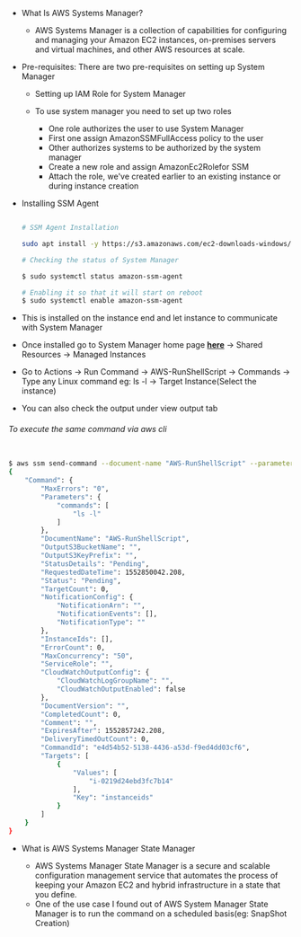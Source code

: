 * What Is AWS Systems Manager?

    * AWS Systems Manager is a collection of capabilities for configuring and managing your Amazon EC2 instances, on-premises servers and virtual machines, and other AWS resources at scale.

* Pre-requisites: There are two pre-requisites on setting up System Manager

    * Setting up IAM Role for System Manager

    * To use system manager you need to set up two roles

        * One role authorizes the user to use System Manager
        * First one assign AmazonSSMFullAccess policy to the user
        * Other authorizes systems to be authorized by the system manager
        * Create a new role and assign AmazonEc2Rolefor SSM
        * Attach the role, we've created earlier to an existing instance or during instance creation

* Installing SSM Agent

    ```sh

    # SSM Agent Installation

    sudo apt install -y https://s3.amazonaws.com/ec2-downloads-windows/SSMAgent/latest/linux_amd64/amazon-ssm-agent.rpm

    # Checking the status of System Manager

    $ sudo systemctl status amazon-ssm-agent

    # Enabling it so that it will start on reboot
    $ sudo systemctl enable amazon-ssm-agent
    ```

* This is installed on the instance end and let instance to communicate with System Manager
* Once installed go to System Manager home page [**here**](https://us-west-2.console.aws.amazon.com/systems-manager) → Shared Resources → Managed Instances

* Go to Actions → Run Command → AWS-RunShellScript → Commands → Type any Linux command eg: ls -l → Target Instance(Select the instance)
* You can also check the output under view output tab


###### To execute the same command via aws cli

```sh

$ aws ssm send-command --document-name "AWS-RunShellScript" --parameters commands=["ls -l"] --targets "Key=instanceids,Values=i-0219d24ebd3fc7b14"
{
    "Command": {
        "MaxErrors": "0", 
        "Parameters": {
            "commands": [
                "ls -l"
            ]
        }, 
        "DocumentName": "AWS-RunShellScript", 
        "OutputS3BucketName": "", 
        "OutputS3KeyPrefix": "", 
        "StatusDetails": "Pending", 
        "RequestedDateTime": 1552850042.208, 
        "Status": "Pending", 
        "TargetCount": 0, 
        "NotificationConfig": {
            "NotificationArn": "", 
            "NotificationEvents": [], 
            "NotificationType": ""
        }, 
        "InstanceIds": [], 
        "ErrorCount": 0, 
        "MaxConcurrency": "50", 
        "ServiceRole": "", 
        "CloudWatchOutputConfig": {
            "CloudWatchLogGroupName": "", 
            "CloudWatchOutputEnabled": false
        }, 
        "DocumentVersion": "", 
        "CompletedCount": 0, 
        "Comment": "", 
        "ExpiresAfter": 1552857242.208, 
        "DeliveryTimedOutCount": 0, 
        "CommandId": "e4d54b52-5138-4436-a53d-f9ed4dd03cf6", 
        "Targets": [
            {
                "Values": [
                    "i-0219d24ebd3fc7b14"
                ], 
                "Key": "instanceids"
            }
        ]
    }
}
```

* What is AWS Systems Manager State Manager

    * AWS Systems Manager State Manager is a secure and scalable configuration management service that automates the process of keeping your Amazon EC2 and hybrid infrastructure in a state that you define.
    * One of the use case I found out of AWS System Manager State Manager is to run the command on a scheduled basis(eg: SnapShot Creation)
